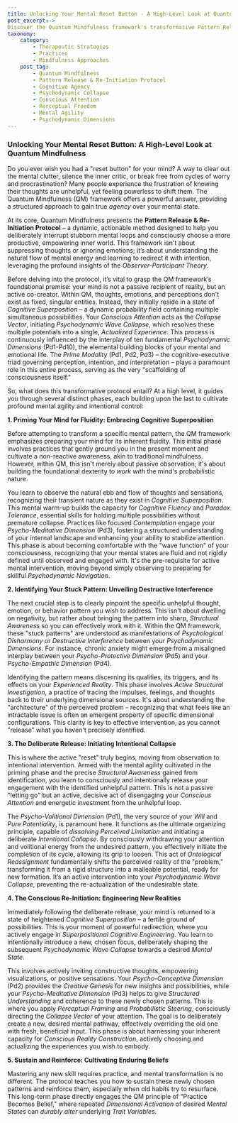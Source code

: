 ```yaml
---
title: Unlocking Your Mental Reset Button - A High-Level Look at Quantum Mindfulness
post_excerpt: >
Discover the Quantum Mindfulness framework's transformative Pattern Release & Re-Initiation Protocol, a structured approach to gain true agency over your mental state. This post delves into how to deliberately interrupt unhelpful mental patterns and consciously re-initiate desired inner experiences, fostering cognitive agility and intentional control. Learn to navigate your inner world, moving from passive observation to active co-creation of your reality.
taxonomy:
    category:
        - Therapeutic Strategies
        - Practices
        - Mindfulness Approaches
    post_tag:
        - Quantum Mindfulness
        - Pattern Release & Re-Initiation Protocol
        - Cognitive Agency
        - Psychodynamic Collapse
        - Conscious Attention
        - Perceptual Freedom
        - Mental Agility
        - Psychodynamic Dimensions
---
```

### Unlocking Your Mental Reset Button: A High-Level Look at Quantum Mindfulness

Do you ever wish you had a "reset button" for your mind? A way to clear out the mental clutter, silence the inner critic, or break free from cycles of worry and procrastination? Many people experience the frustration of knowing their thoughts are unhelpful, yet feeling powerless to shift them. The Quantum Mindfulness (QM) framework offers a powerful answer, providing a structured approach to gain true *agency* over your mental state.

At its core, Quantum Mindfulness presents the **Pattern Release & Re-Initiation Protocol** – a dynamic, actionable method designed to help you deliberately interrupt stubborn mental loops and consciously choose a more productive, empowering inner world. This framework isn't about suppressing thoughts or ignoring emotions; it’s about understanding the natural flow of mental energy and learning to redirect it with intention, leveraging the profound insights of the *Observer-Participant Theory*.

Before delving into the protocol, it’s vital to grasp the QM framework’s foundational premise: your mind is not a passive recipient of reality, but an active co-creator. Within QM, thoughts, emotions, and perceptions don't exist as fixed, singular entities. Instead, they initially reside in a state of *Cognitive Superposition* – a dynamic probability field containing multiple simultaneous possibilities. Your *Conscious Attention* acts as the *Collapse Vector*, initiating *Psychodynamic Wave Collapse*, which resolves these multiple potentials into a single, *Actualized Experience*. This process is continuously influenced by the interplay of ten fundamental *Psychodynamic Dimensions* (Pd1-Pd10), the elemental building blocks of your mental and emotional life. The *Prime Modality* (Pd1, Pd2, Pd3) – the cognitive-executive triad governing perception, intention, and interpretation – plays a paramount role in this entire process, serving as the very "scaffolding of consciousness itself."

So, what does this transformative protocol entail? At a high level, it guides you through several distinct phases, each building upon the last to cultivate profound mental agility and intentional control:

**1. Priming Your Mind for Fluidity: Embracing Cognitive Superposition**

Before attempting to transform a specific mental pattern, the QM framework emphasizes preparing your mind for its inherent fluidity. This initial phase involves practices that gently ground you in the present moment and cultivate a non-reactive awareness, akin to traditional mindfulness. However, within QM, this isn't merely about passive observation; it's about building the foundational dexterity to *work with* the mind's probabilistic nature.

You learn to observe the natural ebb and flow of thoughts and sensations, recognizing their transient nature as they exist in *Cognitive Superposition*. This mental warm-up builds the capacity for *Cognitive Fluency* and *Paradox Tolerance*, essential skills for holding multiple possibilities without premature collapse. Practices like focused *Contemplation* engage your *Psycho-Meditative Dimension* (Pd3), fostering a structured understanding of your internal landscape and enhancing your ability to stabilize attention. This phase is about becoming comfortable with the "wave function" of your consciousness, recognizing that your mental states are fluid and not rigidly defined until observed and engaged with. It's the pre-requisite for active mental intervention, moving beyond simply observing to preparing for skillful *Psychodynamic Navigation*.

**2. Identifying Your Stuck Pattern: Unveiling Destructive Interference**

The next crucial step is to clearly pinpoint the specific unhelpful thought, emotion, or behavior pattern you wish to address. This isn't about dwelling on negativity, but rather about bringing the pattern into sharp, *Structural Awareness* so you can effectively work with it. Within the QM framework, these "stuck patterns" are understood as manifestations of *Psychological Disharmony* or *Destructive Interference* between your *Psychodynamic Dimensions*. For instance, chronic anxiety might emerge from a misaligned interplay between your *Psycho-Protective Dimension* (Pd5) and your *Psycho-Empathic Dimension* (Pd4).

Identifying the pattern means discerning its qualities, its triggers, and its effects on your *Experienced Reality*. This phase involves *Active Structural Investigation*, a practice of tracing the impulses, feelings, and thoughts back to their underlying dimensional sources. It's about understanding the "architecture" of the perceived problem – recognizing that what feels like an intractable issue is often an emergent property of specific dimensional configurations. This clarity is key to effective intervention, as you cannot "release" what you haven't precisely identified.

**3. The Deliberate Release: Initiating Intentional Collapse**

This is where the active "reset" truly begins, moving from observation to intentional intervention. Armed with the mental agility cultivated in the priming phase and the precise *Structural Awareness* gained from identification, you learn to consciously and intentionally release your engagement with the identified unhelpful pattern. This is not a passive "letting go" but an active, decisive act of disengaging your *Conscious Attention* and energetic investment from the unhelpful loop.

The *Psycho-Volitional Dimension* (Pd1), the very source of your *Will* and *Pure Potentiality*, is paramount here. It functions as the ultimate organizing principle, capable of *dissolving* *Perceived Limitation* and initiating a deliberate *Intentional Collapse*. By consciously withdrawing your attention and volitional energy from the undesired pattern, you effectively initiate the completion of its cycle, allowing its grip to loosen. This act of *Ontological Reassignment* fundamentally shifts the perceived reality of the "problem," transforming it from a rigid structure into a malleable potential, ready for new formation. It’s an active intervention into your *Psychodynamic Wave Collapse*, preventing the re-actualization of the undesirable state.

**4. The Conscious Re-Initiation: Engineering New Realities**

Immediately following the deliberate release, your mind is returned to a state of heightened *Cognitive Superposition* – a fertile ground of possibilities. This is your moment of powerful redirection, where you actively engage in *Superpositional Cognitive Engineering*. You learn to intentionally introduce a new, chosen focus, deliberately shaping the subsequent *Psychodynamic Wave Collapse* towards a desired *Mental State*.

This involves actively inviting constructive thoughts, empowering visualizations, or positive sensations. Your *Psycho-Conceptive Dimension* (Pd2) provides the *Creative Genesis* for new insights and possibilities, while your *Psycho-Meditative Dimension* (Pd3) helps to give *Structured Understanding* and coherence to these newly chosen patterns. This is where you apply *Perceptual Framing* and *Probabilistic Steering*, consciously directing the *Collapse Vector* of your attention. The goal is to deliberately create a new, desired mental pathway, effectively overriding the old one with fresh, beneficial input. This phase is about harnessing your inherent capacity for *Conscious Reality Construction*, actively choosing and actualizing the experiences you wish to embody.

**5. Sustain and Reinforce: Cultivating Enduring Beliefs**

Mastering any new skill requires practice, and mental transformation is no different. The protocol teaches you how to sustain these newly chosen patterns and reinforce them, especially when old habits try to resurface. This long-term phase directly engages the QM principle of "Practice Becomes Belief," where repeated *Dimensional Activation* of desired *Mental State*s can *durably alter* underlying *Trait Variable*s.